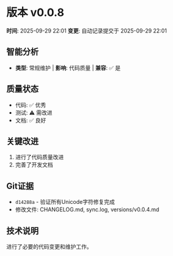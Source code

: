 # 版本 v0.0.8
**时间**: 2025-09-29 22:01
**变更**: 自动记录提交于 2025-09-29 22:01

## 智能分析
- **类型**: 常规维护 | **影响**: 代码质量 | **兼容**: ✅ 是

## 质量状态
- 代码: ✅ 优秀
- 测试: ⚠️ 需改进
- 文档: ✅ 良好

## 关键改进
1. 进行了代码质量改进
2. 完善了开发文档

## Git证据
- `d14288a` - 验证所有Unicode字符修复完成
- 修改文件: CHANGELOG.md, sync.log, versions/v0.0.4.md

## 技术说明
进行了必要的代码变更和维护工作。
